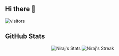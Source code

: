 ## Hi there 👋
![visitors](https://komarev.com/ghpvc/?username=nirajlalani&label=Profile%20views&color=0e75b6&style=flat%22%20alt=%22nirajlalani%22)

## GitHub Stats

<div align="center">
 
![Niraj's Stats](https://github-readme-stats.vercel.app/api?username=nirajlalani&theme=tokyonight&show_icons=true&hide_border=false&count_private=true&card_width=360)
![Niraj's Streak](https://github-readme-streak-stats.herokuapp.com/?user=nirajlalani&theme=tokyonight&hide_current_streak=true&hide_border=false&card_width=360)

 
</div>


